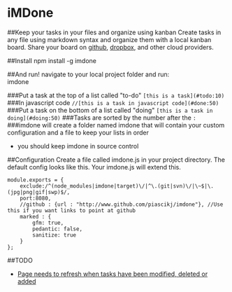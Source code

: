 iMDone
==========
##Keep your tasks in your files and organize using kanban
Create tasks in any file using markdown syntax and organize them with a local kanban board.  Share your board on [github](http://www.github.com), [dropbox](http://www.dropbox.com), and other cloud providers.

##Install
   npm install -g imdone

##And run!
navigate to your local project folder and run:  
   imdone

###Put a task at the top of a list called "to-do"
   `[this is a task](#todo:10)`
###In javascript code
   `//[this is a task in javascript code](#done:50)`
###Put a task on the bottom of a list called "doing"
   `[this is a task in doing](#doing:50)` 
###Tasks are sorted by the number after the `:`
###imdone will create a folder named imdone that will contain your custom configuration and a file to keep your lists in order
   - you should keep imdone in source control

##Configuration
Create a file called imdone.js in your project directory.  The default config looks like this.  Your imdone.js will extend this.

	module.exports = {
		exclude:/^(node_modules|imdone|target)\/|^\.(git|svn)\/|\~$|\.(jpg|png|gif|swp)$/,
		port:8080,
		//github : {url : "http://www.github.com/piascikj/imdone"}, //Use this if you want links to point at github
		marked : {
			gfm: true,
			pedantic: false,
			sanitize: true
		}
	};

##TODO
- [Page needs to refresh when tasks have been modified, deleted or added](#doing:0)